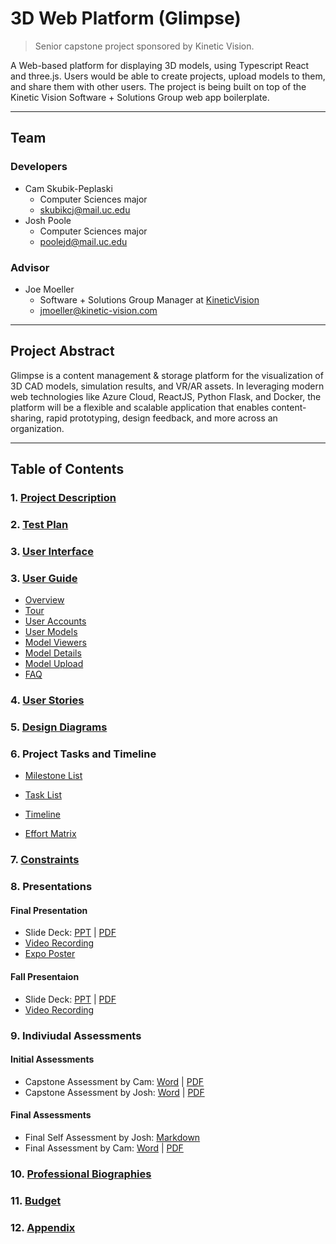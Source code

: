 # 3D Web Platform (Glimpse)

> Senior capstone project sponsored by Kinetic Vision.

A Web-based platform for displaying 3D models, using Typescript React and three.js. Users would be able to create projects, upload models to them, and share them with other users. The project is being built on top of the Kinetic Vision Software + Solutions Group web app boilerplate.

---

## Team

### Developers

- Cam Skubik-Peplaski
  - Computer Sciences major
  - [skubikcj@mail.uc.edu](mailto:skubikcj@mail.uc.edu)
- Josh Poole
  - Computer Sciences major
  - [poolejd@mail.uc.edu](mailto:poolejd@mail.uc.edu)

### Advisor

- Joe Moeller
  - Software + Solutions Group Manager at [KineticVision](https://kinetic-vision.com)
  - [jmoeller@kinetic-vision.com](mailto:jmoeller@kinetic-vision.com)

---

## Project Abstract

Glimpse is a content management & storage platform for the visualization of 3D CAD models, simulation results, and VR/AR assets. In leveraging modern web technologies like Azure Cloud, ReactJS, Python Flask, and Docker, the platform will be a flexible and scalable application that enables content-sharing, rapid prototyping, design feedback, and more across an organization.

---

## Table of Contents

### 1. [Project Description](documentation/Project-Description.md)

### 2. [Test Plan](documentation/images-and-pdfs/Glimpse_Testing_Plan.pdf)

### 3. [User Interface](documentation/user-interface/UI-Flow.md)

### 3. [User Guide](documentation/user-guide/User-Guide.md)

- [Overview](documentation/user-guide/Overview.md)
- [Tour](documentation/user-guide/Home-Tour.md)
- [User Accounts](documentation/user-guide/User-Accounts.md)
- [User Models](documentation/user-guide/User-Models.md)
- [Model Viewers](documentation/user-guide/Viewers.md)
- [Model Details](documentation/user-guide/Model-Details.md)
- [Model Upload](documentation/user-guide/Model-Upload.md)
- [FAQ](documentation/user-guide/FAQ.md)

### 4. [User Stories](documentation/User-Stories.md)

### 5. [Design Diagrams](documentation/design-diagrams/Design-Diagrams.md)

### 6. Project Tasks and Timeline

- [Milestone List](documentation/Milestone-List.md)

- [Task List](documentation/Task-List.md)

- [Timeline](documentation/Task-Timeline.md)

- [Effort Matrix](documentation/Task-Effort-Matrix.md)

### 7. [Constraints](documentation/Project-Constraints.md)

### 8. Presentations

#### Final Presentation

- Slide Deck: [PPT](documentation/spring-presentation/PresentationSlideDeck.pdf) | [PDF](documentation/spring-presentation/PresentationSlideDeck.pptx)
- [Video Recording](documentation/spring-presentation/FinalPresentationVideo.mp4)
- [Expo Poster](documentation/spring-presentation/Poster-Final.png)

#### Fall Presentaion

- Slide Deck: [PPT](documentation/fall-presentation/Mid-Semester-Presentation.pptx) | [PDF](documentation/fall-presentation/Mid-Semester-Presentation.pdf)
- [Video Recording](documentation/fall-presentation/GlimpseMidSemsterPresentation.mp4)

### 9. Indiviudal Assessments

#### Initial Assessments

- Capstone Assessment by Cam: [Word](essays/initial_self_assessments/Cam_SkubikPeplaski.docx) | [PDF](essays/initial_self_assessments/Cam_SkubikPeplaski.pdf)
- Capstone Assessment by Josh: [Word](essays/initial_self_assessments/Josh_Poole.docx) | [PDF](essays/initial_self_assessments/Josh_Poole.pdf)

#### Final Assessments

- Final Self Assessment by Josh: [Markdown](essays/final_self_assessments/Josh_Poole_Final.md)
- Final Assessment by Cam: [Word](essays/final_self_assessments/CSkubikPeplaskiFinalSelfAssessment.docx) | [PDF](essays/final_self_assessments/CSkubikPeplaskiFinalSelfAssessment.pdf)

### 10. [Professional Biographies](documentation/Team-Biographies.md)

### 11. [Budget](documentation/Budget.md)

### 12. [Appendix](documentation/Appendix.md)
